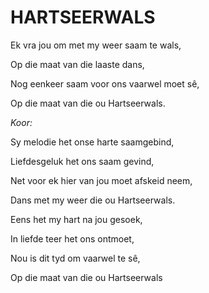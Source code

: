 # HARTSEERWALS

Ek vra jou om met my weer saam te wals,

Op die maat van die laaste dans,

Nog eenkeer saam voor ons vaarwel moet sê,

Op die maat van die ou Hartseerwals.


_Koor:_

Sy melodie het onse harte saamgebind,

Liefdesgeluk het ons saam gevind,

Net voor ek hier van jou moet afskeid neem,

Dans met my weer die ou Hartseerwals.


Eens het my hart na jou gesoek,

In liefde teer het ons ontmoet,

Nou is dit tyd om vaarwel te sê,

Op die maat van die ou Hartseerwals


